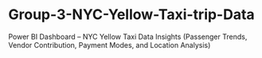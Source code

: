 # Group-3-NYC-Yellow-Taxi-trip-Data
Power BI Dashboard – NYC Yellow Taxi Data Insights (Passenger Trends, Vendor Contribution, Payment Modes, and Location Analysis)
